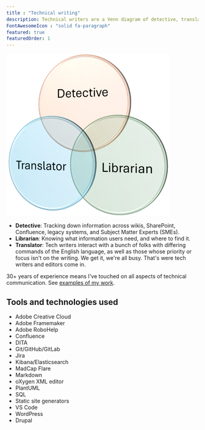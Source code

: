 ```yaml
---
title : "Technical writing"
description: Technical writers are a Venn diagram of detective, translator, and librarian.
FontAwesomeIcon : "solid fa-paragraph"
featured: true
featuredOrder: 1
---
```

![Venn diagram](/assets/images/tech-writer-venn.png)

- **Detective**: Tracking down information across wikis, SharePoint, Confluence, legacy systems, and Subject Matter Experts (SMEs).
- **Librarian**: Knowing what information users need, and where to find it.
- **Translator**: Tech writers interact with a bunch of folks with differing commands of the English language, as well as those whose priority or focus isn't on the writing. We get it, we're all busy. That's were tech writers and editors come in.

30+ years of experience means I've touched on all aspects of technical communication. See [examples of my work](/technical-writing-examples).

## Tools and technologies used

- Adobe Creative Cloud
- Adobe Framemaker
- Adobe RoboHelp
- Confluence
- DITA
- Git/GitHub/GitLab
- Jira
- Kibana/Elasticsearch
- MadCap Flare
- Markdown
- oXygen XML editor
- PlantUML
- SQL
- Static site generators
- VS Code
- WordPress
- Drupal
